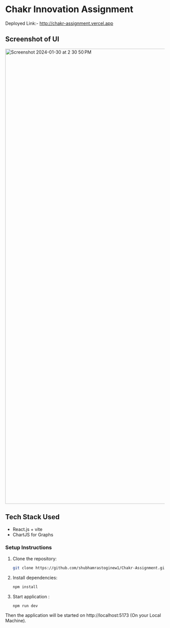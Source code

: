 # Chakr Innovation Assignment
Deployed Link:- http://chakr-assignment.vercel.app

## Screenshot of UI
<img width="1440" alt="Screenshot 2024-01-30 at 2 30 50 PM" src="https://github.com/shubhamrastoginew1/Chakr-Assignment/assets/86402183/c0a32707-2fcc-472a-91a1-b5ab963b5b7b">


## Tech Stack Used

- React.js + vite 
- ChartJS for Graphs

### Setup Instructions

1. Clone the repository:

   ```bash
   git clone https://github.com/shubhamrastoginew1/Chakr-Assignment.git
   ```

2. Install dependencies:
      ```bash
      npm install
      ```
      
3. Start application :
      ```bash
      npm run dev
      ```
Then the application will be started on http://localhost:5173 (On your Local Machine).

